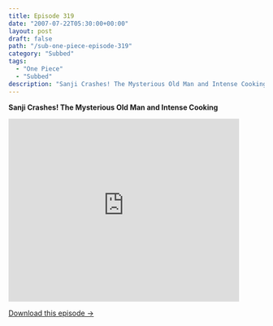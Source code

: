 ```yaml
---
title: Episode 319
date: "2007-07-22T05:30:00+00:00"
layout: post
draft: false
path: "/sub-one-piece-episode-319"
category: "Subbed"
tags:
  - "One Piece"
  - "Subbed"
description: "Sanji Crashes! The Mysterious Old Man and Intense Cooking"
---
```


**Sanji Crashes! The Mysterious Old Man and Intense Cooking**

<iframe width="640" height="360" src="https://www.rapidvideo.com/e/FXREIM6TIC" frameborder="0" marginwidth=0 marginheight=0 scrolling=no allowfullscreen style="max-width:90%;"></iframe>

<a href="http://ouo.io/qs/eCodkFEQ?s=https://www.rapidvideo.com/d/FXREIM6TIC" class="styled_a">Download this episode →</a>

